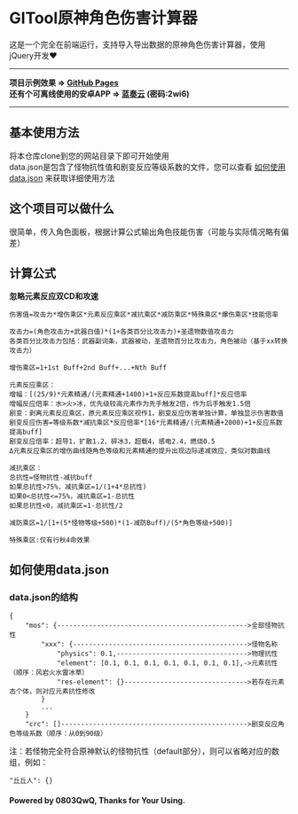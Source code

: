# GITool原神角色伤害计算器
这是一个完全在前端运行，支持导入导出数据的原神角色伤害计算器，使用jQuery开发❤️<hr>
**项目示例效果 => [GitHub Pages](https://0803qwq.github.io/gitool-damage-calculator/)**<br>
**还有个可离线使用的安卓APP => [蓝奏云](https://0803qwq.lanzouq.com/ig7d703mxm0b) (密码:2wi6)**<hr>
## 基本使用方法
将本仓库clone到您的网站目录下即可开始使用<br>
data.json是包含了怪物抗性值和剧变反应等级系数的文件，您可以查看 [如何使用data.json](#如何使用datajson) 来获取详细使用方法
## 这个项目可以做什么
很简单，传入角色面板，根据计算公式输出角色技能伤害（可能与实际情况略有偏差）
## 计算公式
**忽略元素反应双CD和攻速**
```
伤害值=攻击力*增伤乘区*元素反应乘区*减抗乘区*减防乘区*特殊乘区*爆伤乘区*技能倍率

攻击力=(角色攻击力+武器白值)*(1+各类百分比攻击力)+圣遗物数值攻击力
各类百分比攻击力包括：武器副词条，武器被动，圣遗物百分比攻击力，角色被动（基于xx转换攻击力）

增伤乘区=1+1st Buff+2nd Buff+...+Nth Buff

元素反应乘区：
增幅：[(25/9)*元素精通/(元素精通+1400)+1+反应系数提高buff]*反应倍率
增幅反应倍率：水>火>冰，优先级较高元素作为先手触发2倍，作为后手触发1.5倍
剧变：剥离元素反应乘区，原元素反应乘区视作1，剧变反应伤害单独计算，单独显示伤害数值
剧变反应伤害=等级系数*减抗乘区*反应倍率*[16*元素精通/(元素精通+2000)+1+反应系数提高buff]
剧变反应倍率：超导1，扩散1.2，碎冰3，超载4，感电2.4，燃烧0.5
Δ元素反应乘区的增伤曲线随角色等级和元素精通的提升出现边际递减效应，类似对数曲线

减抗乘区：
总抗性=怪物抗性-减抗buff
如果总抗性>75%，减抗乘区=1/(1+4*总抗性)
如果0<总抗性<=75%，减抗乘区=1-总抗性
如果总抗性<0，减抗乘区=1-总抗性/2

减防乘区=1/[1+(5*怪物等级+500)*(1-减防Buff)/(5*角色等级+500)]

特殊乘区:仅有行秋4命效果
```
## 如何使用data.json
### data.json的结构
```
{
    "mos": {------------------------------------------------>全部怪物抗性
        "xxx": {-------------------------------------------->怪物名称
            "physics": 0.1,--------------------------------->物理抗性
            "element": [0.1, 0.1, 0.1, 0.1, 0.1, 0.1, 0.1],->元素抗性（顺序：风岩火水雷冰草）
            "res-element": {}------------------------------->若存在元素态个体，则对应元素抗性修改
        }
        ...
    }
    "crc": []----------------------------------------------->剧变反应角色等级系数（顺序：从0到90级）
```
注：若怪物完全符合原神默认的怪物抗性（default部分），则可以省略对应的数组，例如：
```
"丘丘人": {}
```
#### Powered by 0803QwQ, Thanks for Your Using.
